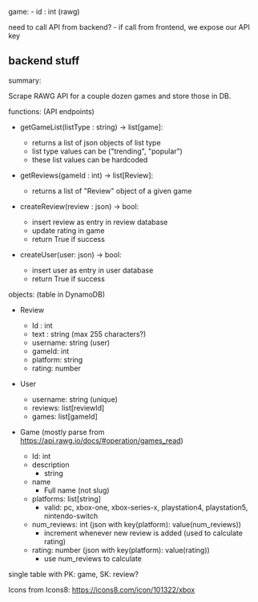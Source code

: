 game:
    - id : int (rawg)


need to call API from backend?
    - if call from frontend, we expose our API key
  
backend stuff
-----------------------------------
summary:

Scrape RAWG API for a couple dozen games and store those in DB.

functions: (API endpoints)

- getGameList(listType : string) -> list[game]:
  - returns a list of json objects of list type
  - list type values can be ("trending", "popular")
  - these list values can be hardcoded

- getReviews(gameId : int) -> list[Review]:
  - returns a list of "Review" object of a given game

- createReview(review : json) -> bool:
  - insert review as entry in review database
  - update rating in game
  - return True if success

- createUser(user: json) -> bool:
  - insert user as entry in user database 
  - return True if success

objects: (table in DynamoDB)

- Review
  - Id : int
  - text : string (max 255 characters?)
  - username: string (user)
  - gameId: int
  - platform: string
  - rating: number

- User
  - username: string (unique)
  - reviews: list[reviewId]
  - games: list[gameId]

- Game (mostly parse from https://api.rawg.io/docs/#operation/games_read)
  - Id: int
  - description
    - string 
  - name
    - Full name (not slug)
  - platforms: list[string]
    - valid: pc, xbox-one, xbox-series-x, playstation4, playstation5, nintendo-switch
  - num_reviews: int (json with key(platform): value(num_reviews))
    - increment whenever new review is added (used to calculate rating)
  - rating: number (json with key(platform): value(rating))
    - use num_reviews to calculate

single table with PK: game, SK: review?

Icons from Icons8:
https://icons8.com/icon/101322/xbox
